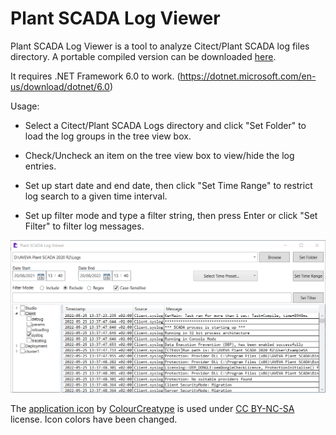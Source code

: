 # Plant SCADA Log Viewer
Plant SCADA Log Viewer is a tool to analyze Citect/Plant SCADA log files directory.
A portable compiled version can be downloaded [here](https://github.com/girasella/plantscada_logviewer/raw/main/Build/PlantSCADA_Logviewer.zip). 

It requires .NET Framework 6.0 to work. (https://dotnet.microsoft.com/en-us/download/dotnet/6.0)

Usage:

- Select a Citect/Plant SCADA Logs directory and click "Set Folder" to load the log groups in the tree view box. 

- Check/Uncheck an item on the tree view box to view/hide the log entries. 

- Set up start date and end date, then click "Set Time Range" to restrict log search to a given time interval.

- Set up filter mode and type a filter string, then press Enter or click "Set Filter" to filter log messages. 

![Screenshot Sample](Source/Screenshot_Sample.png "Screenshot Sample")



The [application icon](https://freeicons.io/office-and-business-4/document-search-verified-research-business-icon-111958) by [ColourCreatype](https://freeicons.io/profile/5790) is used under [CC BY-NC-SA](https://creativecommons.org/licenses/by-nc-sa/3.0/) license. Icon colors have been changed.

